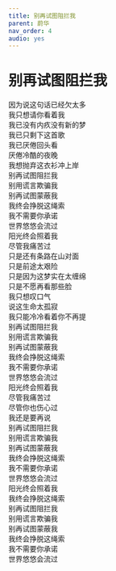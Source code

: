 ```yaml
---
title: 别再试图阻拦我
parent: 蔚华
nav_order: 4
audio: yes
---
```


# 别再试图阻拦我

因为说这句话已经欠太多  
我只想请你看着我  
我已没有内疚没有新的梦  
我已只剩下这首歌  
我已厌倦回头看  
厌倦冷酷的夜晚  
我想抛弃这衣衫冲上岸  
别再试图阻拦我  
别用谎言欺骗我  
别再试图蒙蔽我  
我终会挣脱这绳索  
我不需要你承诺  
世界悠悠会流过  
阳光终会照着我  
尽管我痛苦过  
只是还有条路在山对面  
只是前途太艰险  
只是因为这梦实在太缠绵  
只是不愿再看那些脸  
我只想叹口气  
说这生命太孤寂  
我只能冷冷看着你不再提  
别再试图阻拦我  
别用谎言欺骗我  
别再试图蒙蔽我  
我终会挣脱这绳索  
我不需要你承诺  
世界悠悠会流过  
阳光终会照着我  
尽管我痛苦过  
尽管你也伤心过  
我还是要再说  
别再试图阻拦我  
别用谎言欺骗我  
别再试图蒙蔽我  
我终会挣脱这绳索  
我不需要你承诺  
世界悠悠会流过  
阳光终会照着我  
我终会挣脱这绳索  
别再试图阻拦我  
别用谎言欺骗我  
别再试图蒙蔽我  
我终会挣脱这绳索  
我不需要你承诺  
世界悠悠会流过